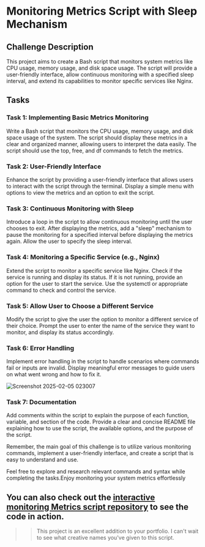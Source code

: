 # Monitoring Metrics Script with Sleep Mechanism

## Challenge Description

This project aims to create a Bash script that monitors system metrics like CPU usage, memory usage, and disk space usage. The script will provide a user-friendly interface, allow continuous monitoring with a specified sleep interval, and extend its capabilities to monitor specific services like Nginx.

## Tasks

### Task 1: Implementing Basic Metrics Monitoring

Write a Bash script that monitors the CPU usage, memory usage, and disk space usage of the system. The script should display these metrics in a clear and organized manner, allowing users to interpret the data easily. The script should use the top, free, and df commands to fetch the metrics.

### Task 2: User-Friendly Interface

Enhance the script by providing a user-friendly interface that allows users to interact with the script through the terminal. Display a simple menu with options to view the metrics and an option to exit the script.

### Task 3: Continuous Monitoring with Sleep

Introduce a loop in the script to allow continuous monitoring until the user chooses to exit. After displaying the metrics, add a "sleep" mechanism to pause the monitoring for a specified interval before displaying the metrics again. Allow the user to specify the sleep interval.

### Task 4: Monitoring a Specific Service (e.g., Nginx)

Extend the script to monitor a specific service like Nginx. Check if the service is running and display its status. If it is not running, provide an option for the user to start the service. Use the systemctl or appropriate command to check and control the service.

### Task 5: Allow User to Choose a Different Service

Modify the script to give the user the option to monitor a different service of their choice. Prompt the user to enter the name of the service they want to monitor, and display its status accordingly.

### Task 6: Error Handling

Implement error handling in the script to handle scenarios where commands fail or inputs are invalid. Display meaningful error messages to guide users on what went wrong and how to fix it.


![Screenshot 2025-02-05 023007](https://github.com/user-attachments/assets/b04211b7-0d90-4659-968c-ed1b044bf47b)

### Task 7: Documentation

Add comments within the script to explain the purpose of each function, variable, and section of the code. Provide a clear and concise README file explaining how to use the script, the available options, and the purpose of the script.

Remember, the main goal of this challenge is to utilize various monitoring commands, implement a user-friendly interface, and create a script that is easy to understand and use.

Feel free to explore and research relevant commands and syntax while completing the tasks.Enjoy monitoring your system metrics effortlessly

## You can also check out the [interactive monitoring Metrics script repository](./usr_interaction_with_metrics.md) to see the code in action.

>>This project is an excellent addition to your portfolio. I can't wait to see what creative names you've given to this script.
